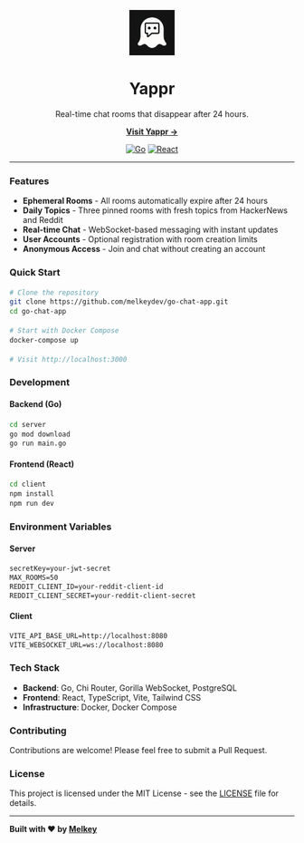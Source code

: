 <p align="center">
  <a href="https://yappr.chat">
    <img src="client/public/go-chat-logo.png" alt="Yappr Logo" width="80" height="80">
  </a>
  <h1 align="center"><b>Yappr</b></h1>
</p>
<p align="center">Real-time chat rooms that disappear after 24 hours.</p>
<p align="center">
  <a href="https://yappr.chat"><b>Visit Yappr →</b></a>
</p>
<p align="center">
  <a href="https://go.dev"><img alt="Go" src="https://img.shields.io/badge/Go-1.24-00ADD8?style=flat-square&logo=go" /></a>
  <a href="https://react.dev"><img alt="React" src="https://img.shields.io/badge/React-18-61DAFB?style=flat-square&logo=react" /></a>
</p>

---

### Features

- **Ephemeral Rooms** - All rooms automatically expire after 24 hours
- **Daily Topics** - Three pinned rooms with fresh topics from HackerNews and Reddit
- **Real-time Chat** - WebSocket-based messaging with instant updates
- **User Accounts** - Optional registration with room creation limits
- **Anonymous Access** - Join and chat without creating an account

### Quick Start

```bash
# Clone the repository
git clone https://github.com/melkeydev/go-chat-app.git
cd go-chat-app

# Start with Docker Compose
docker-compose up

# Visit http://localhost:3000
```

### Development

#### Backend (Go)

```bash
cd server
go mod download
go run main.go
```

#### Frontend (React)

```bash
cd client
npm install
npm run dev
```

### Environment Variables

#### Server

```env
secretKey=your-jwt-secret
MAX_ROOMS=50
REDDIT_CLIENT_ID=your-reddit-client-id
REDDIT_CLIENT_SECRET=your-reddit-client-secret
```

#### Client

```env
VITE_API_BASE_URL=http://localhost:8080
VITE_WEBSOCKET_URL=ws://localhost:8080
```

### Tech Stack

- **Backend**: Go, Chi Router, Gorilla WebSocket, PostgreSQL
- **Frontend**: React, TypeScript, Vite, Tailwind CSS
- **Infrastructure**: Docker, Docker Compose

### Contributing

Contributions are welcome! Please feel free to submit a Pull Request.

### License

This project is licensed under the MIT License - see the [LICENSE](LICENSE) file for details.

---

**Built with ❤️ by [Melkey](https://github.com/melkeydev)**

